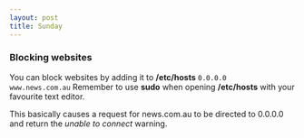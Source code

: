 ```yaml
---
layout: post
title: Sunday
---
```


### Blocking websites
You can block websites by adding it to **/etc/hosts**
`0.0.0.0	www.news.com.au`
Remember to use **sudo** when opening **/etc/hosts** with your favourite text editor.

This basically causes a request for news.com.au to be directed to 0.0.0.0 and return the *unable to connect* warning.


